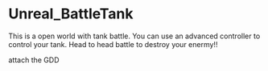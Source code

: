 # Unreal_BattleTank
This is a open world with tank battle.
You can use an advanced controller to control your tank.
Head to head battle to destroy your enermy!!

attach the GDD
